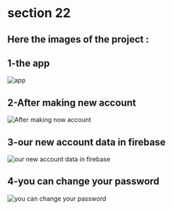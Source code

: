 # section 22

## Here the images of the project : 

## 1-the app
![app](https://user-images.githubusercontent.com/91760639/183232776-a3cf7ae5-6b56-4134-a483-02f7edf8e197.jpg)


## 2-After making new account
![After making now account](https://user-images.githubusercontent.com/91760639/183232787-170dffb3-0eaa-45ca-9ed0-1cc5fd092a0e.jpg)


## 3-our new account data in firebase
![our new account data in firebase](https://user-images.githubusercontent.com/91760639/183232804-5bb51621-6645-4b37-a5c4-f6aea2757902.jpg)



## 4-you can change your password
![you can change your password](https://user-images.githubusercontent.com/91760639/183232809-17bbea55-379b-4fab-98e7-6582288ed371.jpg)

